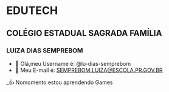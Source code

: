 # EDUTECH
## COLÉGIO ESTADUAL SAGRADA FAMÍLIA
### LUIZA DIAS SEMPREBOM
- 👋 Olá,meu Username é: @lu-dias-semprebom
- 👀 Meu E-mail é: SEMPREBOM.LUIZA@ESCOLA.PR.GOV.BR

_:+1: Nomomento estou aprendendo Games

<!---
lu-dias-semprebom/lu-dias-semprebom is a ✨ special ✨ repository because its `README.md` (this file) appears on your GitHub profile.
You can click the Preview link to take a look at your changes.
--->
